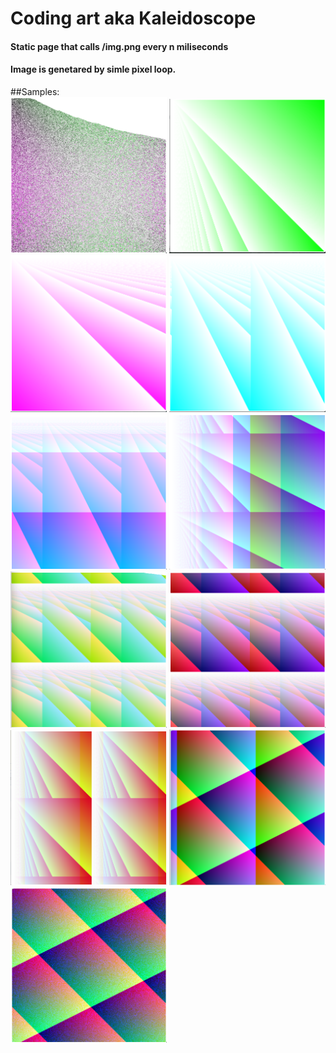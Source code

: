 # Coding art aka Kaleidoscope

#### Static page that calls /img.png every n miliseconds
#### Image is genetared by simle pixel loop.

##Samples:
<br>
<img width="250" src="art/2.png">
<img width="250" src="art/3.png">
<img width="250" src="art/4.png">
<img width="250" src="art/5.png">
<img width="250" src="art/6.png">
<img width="250" src="art/7.png">
<img width="250" src="art/8.png">
<img width="250" src="art/9.png">
<img width="250" src="art/10.png">
<img width="250" src="art/11.png">
<img width="250" src="art/12.png">
